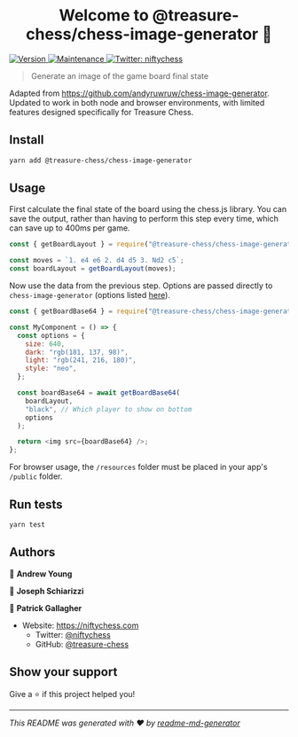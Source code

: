 <h1 align="center">Welcome to @treasure-chess/chess-image-generator 👋</h1>
<p>
  <a href="https://www.npmjs.com/package/@treasure-chess/chess-image-generator" target="_blank">
    <img alt="Version" src="https://img.shields.io/npm/v/@treasure-chess/chess-image-generator.svg">
  </a>
  <a href="https://github.com/treasure-chess/chess-image-generator/graphs/commit-activity" target="_blank">
    <img alt="Maintenance" src="https://img.shields.io/badge/Maintained%3F-yes-green.svg" />
  </a>
  <a href="https://twitter.com/niftychess" target="_blank">
    <img alt="Twitter: niftychess" src="https://img.shields.io/twitter/follow/niftychess.svg?style=social" />
  </a>
</p>

> Generate an image of the game board final state

Adapted from https://github.com/andyruwruw/chess-image-generator. Updated to work in both node and browser environments, with limited features designed specifically for Treasure Chess.

## Install

```sh
yarn add @treasure-chess/chess-image-generator
```

## Usage

First calculate the final state of the board using the chess.js library. You can save the output, rather than having to perform this step every time, which can save up to 400ms per game.

```js
const { getBoardLayout } = require("@treasure-chess/chess-image-generator");

const moves = `1. e4 e6 2. d4 d5 3. Nd2 c5`;
const boardLayout = getBoardLayout(moves);
```

Now use the data from the previous step. Options are passed directly to `chess-image-generator` (options listed [here](https://github.com/andyruwruw/chess-image-generator)).

```js
const { getBoardBase64 } = require("@treasure-chess/chess-image-generator");

const MyComponent = () => {
  const options = {
    size: 640,
    dark: "rgb(181, 137, 98)",
    light: "rgb(241, 216, 180)",
    style: "neo",
  };

  const boardBase64 = await getBoardBase64(
    boardLayout,
    "black", // Which player to show on bottom
    options
  );

  return <img src={boardBase64} />;
};
```

For browser usage, the `/resources` folder must be placed in your app's `/public` folder.

## Run tests

```sh
yarn test
```

## Authors

👤 **Andrew Young**

👤 **Joseph Schiarizzi**

👤 **Patrick Gallagher**

- Website: https://niftychess.com
  - Twitter: [@niftychess](https://twitter.com/niftychess)
  - GitHub: [@treasure-chess](https://github.com/treasure-chess)

## Show your support

Give a ⭐️ if this project helped you!

---

_This README was generated with ❤️ by [readme-md-generator](https://github.com/kefranabg/readme-md-generator)_
